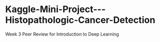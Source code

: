 # Kaggle-Mini-Project---Histopathologic-Cancer-Detection
Week 3 Peer Review for Introduction to Deep Learning
